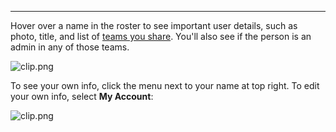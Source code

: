***

Hover over a name in the roster to see important user details, such as photo, title, and list of [teams you share](https://kato.im/articles/cheatsheet/#multiple-orgs). You'll also see if the person is an admin in any of those teams.

![clip.png](https://s3.amazonaws.com/kato-share/84ea165578c38656fbf285dfb65da43e2a7c88f2afd5a7e8be8dab687f732c5f/clip.png)

To see your own info, click the menu next to your name at top right. To edit your own info, select **My Account**:

![clip.png](https://s3.amazonaws.com/kato-share/30e0ad66b97b891f723b0f87d9129bb95dabf7a3275199b276cfb5b378658d1e/clip.png)
